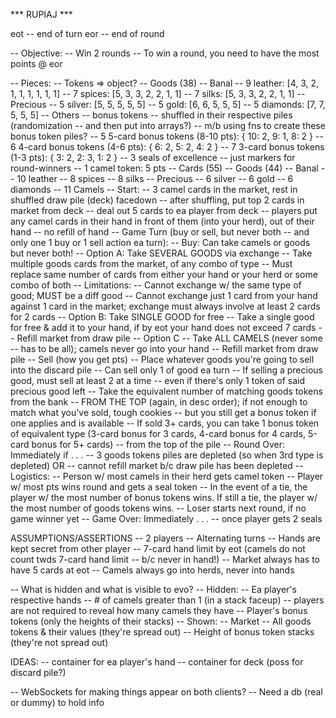 *** RUPIAJ ***

eot -- end of turn
eor -- end of round

-- Objective:
  -- Win 2 rounds
  -- To win a round, you need to have the most points @ eor

-- Pieces:
  -- Tokens => object?
    -- Goods (38)
      -- Banal
        -- 9 leather: [4, 3, 2, 1, 1, 1, 1, 1, 1]
        -- 7 spices: [5, 3, 3, 2, 2, 1, 1]
        -- 7 silks: [5, 3, 3, 2, 2, 1, 1]
      -- Precious
        -- 5 silver: [5, 5, 5, 5, 5]
        -- 5 gold: [6, 6, 5, 5, 5]
        -- 5 diamonds: [7, 7, 5, 5, 5]
    -- Others
      -- bonus tokens -- shuffled in their respective piles (randomization -- and then put into arrays?) -- m/b using fns to create these bonus token piles?
        -- 5 5-card bonus tokens (8-10 pts): {
              10: 2,
              9: 1,
              8: 2
            }
        -- 6 4-card bonus tokens (4-6 pts): {
              6: 2,
              5: 2,
              4: 2
            }
        -- 7 3-card bonus tokens (1-3 pts): {
              3: 2,
              2: 3,
              1: 2
            }
      -- 3 seals of excellence -- just markers for round-winners
      -- 1 camel token: 5 pts
  -- Cards (55)
    -- Goods (44)
      -- Banal
        -- 10 leather
        -- 8 spices
        -- 8 silks
      -- Precious
        -- 6 silver
        -- 6 gold
        -- 6 diamonds
    -- 11 Camels
-- Start:
  -- 3 camel cards in the market, rest in shuffled draw pile (deck) facedown
  -- after shuffling, put top 2 cards in market from deck
  -- deal out 5 cards to ea player from deck
    -- players put any camel cards in their hand in front of them (into your herd), out of their hand -- no refill of hand
-- Game Turn (buy or sell, but never both -- and only one 1 buy or 1 sell action ea turn):
  -- Buy:  Can take camels or goods but never both!
    -- Option A: Take SEVERAL GOODS via exchange
      -- Take multiple goods cards from the market, of any combo of type
      -- Must replace same number of cards from either your hand or your herd or some combo of both
          -- Limitations:
              -- Cannot exchange w/ the same type of good; MUST be a diff good
              -- Cannot exchange just 1 card from your hand against 1 card in the market; exchange must always involve at least 2 cards for 2 cards
    -- Option B: Take SINGLE GOOD for free
      -- Take a single good for free & add it to your hand, if by eot your hand does not exceed 7 cards
      -- Refill market from draw pile
    -- Option C
      -- Take ALL CAMELS (never some -- has to be all); camels never go into your hand
      -- Refill market from draw pile
  -- Sell (how you get pts)
    -- Place whatever goods you're going to sell into the discard pile
      -- Can sell only 1 of good ea turn
      -- If selling a precious good, must sell at least 2 at a time -- even if there's only 1 token of said precious good left
    -- Take the equivalent number of matching goods tokens from the bank -- FROM THE TOP (again, in desc order); if not enough to match what you've sold, tough cookies -- but you still get a bonus token if one applies and is available
    -- If sold 3+ cards, you can take 1 bonus token of equivalent type (3-card bonus for 3 cards, 4-card bonus for 4 cards, 5-card bonus for 5+ cards) -- from the top of the pile
-- Round Over:  Immediately if . . .
  -- 3 goods tokens piles are depleted (so when 3rd type is depleted) OR
  -- cannot refill market b/c draw pile has been depleted
  -- Logistics:
    -- Person w/ most camels in their herd gets camel token
    -- Player w/ most pts wins round and gets a seal token
    -- In the event of a tie, the player w/ the most number of bonus tokens wins.  If still a tie, the player w/ the most number of goods tokens wins.
    -- Loser starts next round, if no game winner yet
-- Game Over: Immediately . . .
  -- once player gets 2 seals


ASSUMPTIONS/ASSERTIONS
-- 2 players
-- Alternating turns
-- Hands are kept secret from other player
-- 7-card hand limit by eot (camels do not count twds 7-card hand limit -- b/c never in hand!)
-- Market always has to have 5 cards at eot
-- Camels always go into herds, never into hands

-- What is hidden and what is visible to evo?
  -- Hidden:
    -- Ea player's respective hands
    -- # of camels greater than 1 (in a stack faceup) -- players are not required to reveal how many camels they have
    -- Player's bonus tokens (only the heights of their stacks)
  -- Shown:
    -- Market
    -- All goods tokens & their values (they're spread out)
    -- Height of bonus token stacks (they're not spread out)


IDEAS:
-- container for ea player's hand
-- container for deck (poss for discard pile?)

-- WebSockets for making things appear on both clients?
-- Need a db (real or dummy) to hold info
